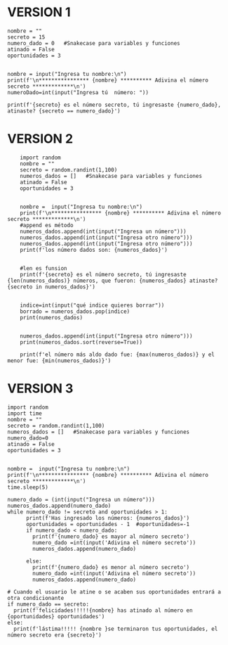 # VERSION 1
    
    nombre = ""
    secreto = 15
    numero_dado = 0   #Snakecase para variables y funciones
    atinado = False
    oportunidades = 3
    
    
    nombre = input("Ingresa tu nombre:\n")
    print(f'\n**************** {nombre} ********** Adivina el número secreto *************\n')
    numeroDado=int(input("Ingresa tú  número: "))
    
    print(f'{secreto} es el número secreto, tú ingresaste {numero_dado}, atinaste? {secreto == numero_dado}')

# VERSION 2

        import random
        nombre = ""
        secreto = random.randint(1,100)
        numeros_dados = []   #Snakecase para variables y funciones
        atinado = False
        oportunidades = 3
        
        
        nombre =  input("Ingresa tu nombre:\n")
        print(f'\n**************** {nombre} ********** Adivina el número secreto *************\n')
        #append es método
        numeros_dados.append(int(input("Ingresa un número")))
        numeros_dados.append(int(input("Ingresa otro número")))
        numeros_dados.append(int(input("Ingresa otro número")))
        print(f'los número dados son: {numeros_dados}')
        
        
        #len es funsion
        print(f'{secreto} es el número secreto, tú ingresaste {len(numeros_dados)} números, que fueron: {numeros_dados} atinaste? {secreto in numeros_dados}')
        
        
        indice=int(input("qué indice quieres borrar"))
        borrado = numeros_dados.pop(indice)
        print(numeros_dados)


        numeros_dados.append(int(input("Ingresa otro número")))
        print(numeros_dados.sort(reverse=True))
        
        print(f'el número más aldo dado fue: {max(numeros_dados)} y el menor fue: {min(numeros_dados)}')


# VERSION 3

    import random
    import time
    nombre = ""
    secreto = random.randint(1,100)
    numeros_dados = []   #Snakecase para variables y funciones
    numero_dado=0
    atinado = False
    oportunidades = 3
    
    
    nombre =  input("Ingresa tu nombre:\n")
    print(f'\n**************** {nombre} ********** Adivina el número secreto *************\n')
    time.sleep(5)
    
    numero_dado = (int(input("Ingresa un número")))
    numeros_dados.append(numero_dado)
    while numero_dado != secreto and oportunidades > 1:
          print(f'Has ingresado los números: {numeros_dados}')
          oportunidades = oportunidades - 1  #oportunidades=-1
          if numero_dado < numero_dado:
            print(f'{numero_dado} es mayor al número secreto')
            numero_dado =int(input('Adivina el número secreto'))
            numeros_dados.append(numero_dado)
        
          else:
            print(f'{numero_dado} es menor al número secreto')
            numero_dado =int(input('Adivina el número secreto'))
            numeros_dados.append(numero_dado)
    
    # Cuando el usuario le atine o se acaben sus oportunidades entrará a otra condicionante
    if numero_dado == secreto:
      print(f'felicidades!!!!!{nombre} has atinado al número en {oportunidades} oportunidades')
    else:
      print(f'lástima!!!!! {nombre }se terminaron tus oportunidades, el número secreto era {secreto}')
